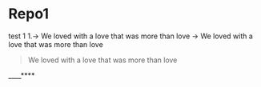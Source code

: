 # Repo1
test 1
1.-> We loved with a love that was more than love
-> We loved with a love that was more than love

> We loved with a love that was more than love

____****
